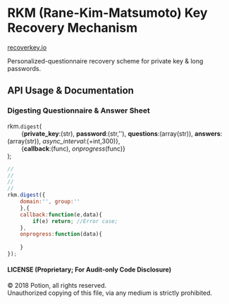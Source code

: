 # RKM (Rane-Kim-Matsumoto) Key Recovery Mechanism

[recoverkey.io](https://recoverkey.io "Potion: Recover Key")

Personalized-questionnaire recovery scheme for private key & long passwords.
  
## API Usage & Documentation

### Digesting Questionnaire & Answer Sheet

rkm.`digest`(  
&nbsp; &nbsp; &nbsp; &nbsp; {__private_key__:(str), __password__:(str,''), __questions__:(array(str)), __answers__:(array(str)), *async\_interval*:(+int,300)},  
&nbsp; &nbsp; &nbsp; &nbsp; {__callback__:(func), *onprogress*(func)}  
);
  
```javascript
//
// 
//	
//
rkm.digest({
	domain:'', group:''
	},{
	callback:function(e,data){
		if(e) return; //Error case;
	},
	onprogress:function(data){
		
	}
});

```  
    
#### LICENSE (Proprietary; For Audit-only Code Disclosure)
© 2018 Potion, all rights reserved.  
Unauthorized copying of this file, via any medium is strictly prohibited.  